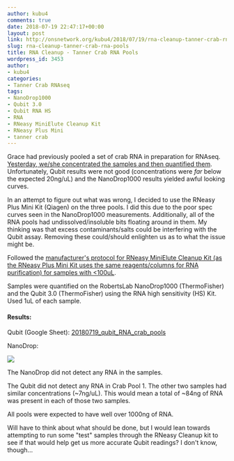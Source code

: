 ```yaml
---
author: kubu4
comments: true
date: 2018-07-19 22:47:17+00:00
layout: post
link: http://onsnetwork.org/kubu4/2018/07/19/rna-cleanup-tanner-crab-rna-pools/
slug: rna-cleanup-tanner-crab-rna-pools
title: RNA Cleanup - Tanner Crab RNA Pools
wordpress_id: 3453
author:
- kubu4
categories:
- Tanner Crab RNAseq
tags:
- NanoDrop1000
- Qubit 3.0
- Qubit RNA HS
- RNA
- RNeasy MiniElute Cleanup Kit
- RNeasy Plus Mini
- tanner crab
---
```


Grace had previously pooled a set of crab RNA in preparation for RNAseq. [Yesterday, we/she concentrated the samples and then quantified them](https://grace-ac.github.io/Crab-pools-pt-2-Skyline/). Unfortunately, Qubit results were not good (concentrations were _far_ below the expected 20ng/uL) and the NanoDrop1000 results yielded awful looking curves.

In an attempt to figure out what was wrong, I decided to use the RNeasy Plus Mini Kit (Qiagen) on the three pools. I did this due to the poor spec curves seen in the NanoDrop1000 measurements. Additionally, all of the RNA pools had undissolved/insoluble bits floating around in them. My thinking was that excess contaminants/salts could be interfering with the Qubit assay. Removing these could/should enlighten us as to what the issue might be.

Followed the [manufacturer's protocol for RNeasy MiniElute Cleanup Kit (as the RNeasy Plus Mini Kit uses the same reagents/columns for RNA purification) for samples with <100uL](https://github.com/RobertsLab/resources/blob/master/protocols/Commercial_Protocols/Qiagen_RNeasy-MinElute-Cleanup-Handbook.pdf).

Samples were quantified on the RobertsLab NanoDrop1000 (ThermoFisher) and the Qubit 3.0 (ThermoFisher) using the RNA high sensitivity (HS) Kit. Used 1uL of each sample.



#### Results:



Qubit (Google Sheet): [20180719_qubit_RNA_crab_pools](https://docs.google.com/spreadsheets/d/16m72gJ_ne5ccBaUxEzzX03RRgeVUNbnqWzXQa2EAj30/edit?usp=sharing)

NanoDrop:

![](http://owl.fish.washington.edu/Athaliana/20180719_nanodrop_RNA_crab_pools.PNG)

The NanoDrop did not detect any RNA in the samples.

The Qubit did not detect any RNA in Crab Pool 1. The other two samples had similar concentrations (~7ng/uL). This would mean a total of ~84ng of RNA was present in each of those two samples.

All pools were expected to have well over 1000ng of RNA.

Will have to think about what should be done, but I would lean towards attempting to run some "test" samples through the RNeasy Cleanup kit to see if that would help get us more accurate Qubit readings? I don't know, though...
